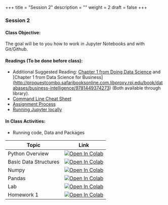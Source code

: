 +++
title = "Session 2"
description = ""
weight = 2
draft = false
+++

### Session 2

#### Class Objective:
The goal will be to you how to work in Jupyter Notebooks and with Git/Github.

#### Readings (To be done before class):
- Additional Suggested Reading: [Chapter 1 from Doing Data Science](http://proquestcombo.safaribooksonline.com.libproxy.rpi.edu/book/databases/9781449363871) and [Chapter 1 from Data Science for Business] (http://proquestcombo.safaribooksonline.com.libproxy.rpi.edu/book/databases/business-intelligence/9781449374273) (Both available through library).
- [Command Line Cheat Sheet](https://www.git-tower.com/blog/command-line-cheat-sheet/)
- [Assignment Process](/assignments)
- [Running Jupyter locally](http://rpi.analyticsdojo.com/setup/anaconda/)


#### In Class Activities:
- Running code, Data and Packages



|    <center>   Topic   </center>     |   <center>  Link  </center>     |
| :--------------- |:------------|
|  Python Overview | [![Open In Colab](https://colab.research.google.com/assets/colab-badge.svg)](https://colab.research.google.com/github/rpi-techfundamentals/spring2019-materials/blob/master/02-intro-python/01-intro-python-overview.ipynb)  |
|  Basic Data Structures  | [![Open In Colab](https://colab.research.google.com/assets/colab-badge.svg)](https://colab.research.google.com/github/rpi-techfundamentals/spring2019-materials/blob/master/02-intro-python/02-intro-python-datastructures.ipynb) |
|  Numpy     | [![Open In Colab](https://colab.research.google.com/assets/colab-badge.svg)](https://colab.research.google.com/github/rpi-techfundamentals/spring2019-materials/blob/master/02-intro-python/03-intro-python-numpy.ipynb)  |
|  Pandas         | [![Open In Colab](https://colab.research.google.com/assets/colab-badge.svg)](https://colab.research.google.com/github/rpi-techfundamentals/spring2019-materials/blob/master/02-intro-python/04-intro-python-pandas.ipynb) |
|  Lab    | [![Open In Colab](https://colab.research.google.com/assets/colab-badge.svg)](https://colab.research.google.com/github/rpi-techfundamentals/spring2019-materials/blob/master/02-intro-python/lab/lab.ipynb) |
|  Homework 1    | [![Open In Colab](https://colab.research.google.com/assets/colab-badge.svg)](https://colab.research.google.com/github/rpi-techfundamentals/spring2019-materials/blob/master/02-intro-python/hm-01/hm01.ipynb) |
